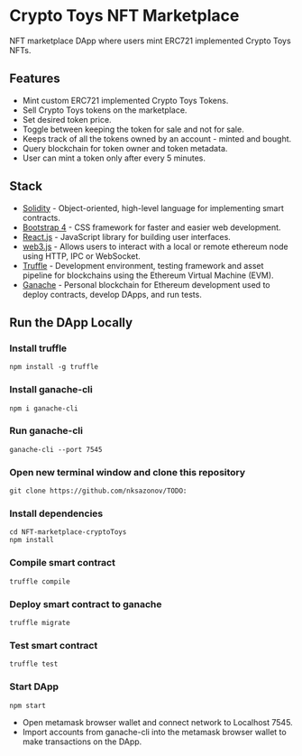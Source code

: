 # Crypto Toys NFT Marketplace

NFT marketplace DApp where users mint ERC721 implemented Crypto Toys NFTs.

## Features

- Mint custom ERC721 implemented Crypto Toys Tokens.
- Sell Crypto Toys tokens on the marketplace.
- Set desired token price.
- Toggle between keeping the token for sale and not for sale.
- Keeps track of all the tokens owned by an account - minted and bought.
- Query blockchain for token owner and token metadata.
- User can mint a token only after every 5 minutes.

## Stack

- [Solidity](https://docs.soliditylang.org/en/v0.7.6/) - Object-oriented, high-level language for implementing smart contracts.
- [Bootstrap 4](https://getbootstrap.com/) - CSS framework for faster and easier web development.
- [React.js](https://reactjs.org/) - JavaScript library for building user interfaces.
- [web3.js](https://web3js.readthedocs.io/en/v1.3.4/) - Allows users to interact with a local or remote ethereum node using HTTP, IPC or WebSocket.
- [Truffle](https://www.trufflesuite.com/truffle) - Development environment, testing framework and asset pipeline for blockchains using the Ethereum Virtual Machine (EVM).
- [Ganache](https://www.trufflesuite.com/ganache) - Personal blockchain for Ethereum development used to deploy contracts, develop DApps, and run tests.

## Run the DApp Locally

### Install truffle

```shell
npm install -g truffle
```

### Install ganache-cli

```shell
npm i ganache-cli
```

### Run ganache-cli

```shell
ganache-cli --port 7545
```

### Open new terminal window and clone this repository

```shell
git clone https://github.com/nksazonov/TODO:
```

### Install dependencies

```shell
cd NFT-marketplace-cryptoToys
npm install
```

### Compile smart contract

```shell
truffle compile
```

### Deploy smart contract to ganache

```shell
truffle migrate
```

### Test smart contract

```shell
truffle test
```

### Start DApp

```shell
npm start
```

- Open metamask browser wallet and connect network to Localhost 7545.
- Import accounts from ganache-cli into the metamask browser wallet to make transactions on the DApp.
